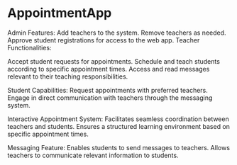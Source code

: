 # AppointmentApp

Admin Features:
Add teachers to the system.
Remove teachers as needed.
Approve student registrations for access to the web app.
Teacher Functionalities:

Accept student requests for appointments.
Schedule and teach students according to specific appointment times.
Access and read messages relevant to their teaching responsibilities.

Student Capabilities:
Request appointments with preferred teachers.
Engage in direct communication with teachers through the messaging system.

Interactive Appointment System:
Facilitates seamless coordination between teachers and students.
Ensures a structured learning environment based on specific appointment times.

Messaging Feature:
Enables students to send messages to teachers.
Allows teachers to communicate relevant information to students.
